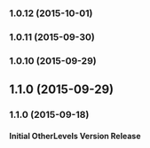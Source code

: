 ### 1.0.12 (2015-10-01)


### 1.0.11 (2015-09-30)


### 1.0.10 (2015-09-29)


## 1.1.0 (2015-09-29)


### 1.1.0 (2015-09-18)


#### Initial OtherLevels Version Release
